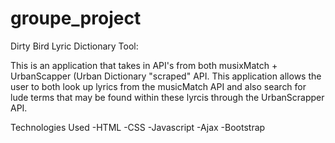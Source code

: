 # groupe_project

Dirty Bird Lyric Dictionary Tool: 

This is an application that takes in API's from both musixMatch + UrbanScapper (Urban Dictionary "scraped" API. This application allows the user to both look up lyrics from the musicMatch API and also search for lude terms that may be found within these lyrcis through the UrbanScrapper API. 

Technologies Used
-HTML
-CSS
-Javascript
-Ajax
-Bootstrap

